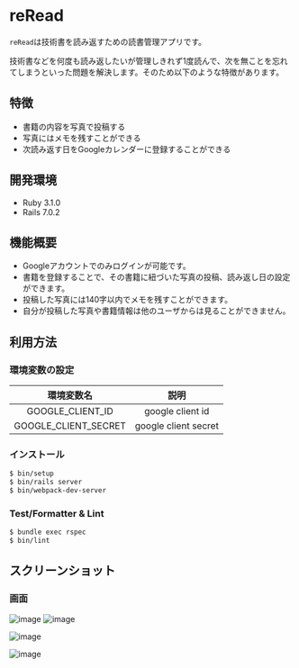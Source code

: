 # reRead
`reRead`は技術書を読み返すための読書管理アプリです。

技術書などを何度も読み返したいが管理しきれず1度読んで、次を無ことを忘れてしまうといった問題を解決します。そのため以下のような特徴があります。
## 特徴
- 書籍の内容を写真で投稿する
- 写真にはメモを残すことができる
- 次読み返す日をGoogleカレンダーに登録することができる


## 開発環境
- Ruby 3.1.0
- Rails 7.0.2

## 機能概要
- Googleアカウントでのみログインが可能です。
- 書籍を登録することで、その書籍に紐づいた写真の投稿、読み返し日の設定ができます。
- 投稿した写真には140字以内でメモを残すことができます。
- 自分が投稿した写真や書籍情報は他のユーザからは見ることができません。

## 利用方法
### 環境変数の設定
| 環境変数名 | 説明 |
| :-: | :-: |
| GOOGLE_CLIENT_ID | google client id |
| GOOGLE_CLIENT_SECRET | google client secret |

### インストール
```bash
$ bin/setup
$ bin/rails server
$ bin/webpack-dev-server
```

### Test/Formatter & Lint
```bash
$ bundle exec rspec
$ bin/lint
```

## スクリーンショット
### 画面
![image](https://user-images.githubusercontent.com/57053236/159634918-2b59fac5-da5e-4926-bd70-450cd5c57440.png)
![image](https://user-images.githubusercontent.com/57053236/159635051-a7472660-c4f3-41e8-9ba1-46948bf6cb2a.png)

![image](https://user-images.githubusercontent.com/57053236/159635140-3105188a-9847-475c-8c5e-649964bc2cda.png)

![image](https://user-images.githubusercontent.com/57053236/159635285-396d7767-cf3b-4c12-8c6c-aaf7e161ccd2.png)
